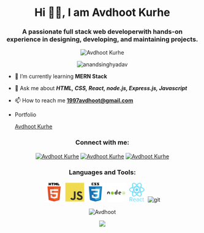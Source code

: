 <h1 align="center">Hi 🙋‍♂️, I am Avdhoot Kurhe</h1>
<h3 align="center">A passionate full stack web developerwith hands-on experience in designing, developing, and maintaining projects.</h3>

<p align="Center"><img src="https://www.aalpha.net/wp-content/uploads/2020/12/full-stack-development.gif" alt="Avdhoot Kurhe"/></p>
<p align="center"> <img src="https://komarev.com/ghpvc/?username=Avdhoot-Kurhe&label=Profile%20views&color=0e75b6&style=flat" alt="anandsinghyadav" /> </p>

- 🌱 I’m currently learning **MERN Stack**

- 💬 Ask me about ***HTML, CSS, React, node.js, Express.js, Javascript***
- 📫 How to reach me **1997avdhoot@gmail.com**
-  Portfolio  <a href="http://Avdhoot-Kurhe.github.io"><p>Avdhoot Kurhe</p></a>


<h3 align="center">Connect with me:</h3>
<p align="center">
<a href="https://www.linkedin.com/in/avdhoot-kurhe-2669571a0/" target="blank"><img align="center" src="https://raw.githubusercontent.com/rahuldkjain/github-profile-readme-generator/master/src/images/icons/Social/linked-in-alt.svg" alt="Avdhoot Kurhe" height="30" width="40" /></a>
  <a href="https://mobile.twitter.com/ErKurhe" target="blank"><img align="center" src="https://cdn1.myassignmenthelp.com/lazyload-assets/blog/db167cea3aff95477fc557debc3488d4.svg" alt="Avdhoot Kurhe" height="30" width="40" /></a>
  <a href="https://instagram.com/avdhoot.kurhe?igshid=YmMyMTA2M2Y=" target="blank"><img align="center" src="https://www.aesthetx.com/wp-content/uploads/2021/01/1200px-Instagram_logo_2016.svg-1-min.png" alt="Avdhoot Kurhe" height="30" width="40" /></a>
</p>

<h3 align="center">Languages and Tools:</h3>
<p align="center">
  <img src="https://raw.githubusercontent.com/devicons/devicon/master/icons/html5/html5-original-wordmark.svg" alt="html5" width="50" height="50"/>
  <img src="https://raw.githubusercontent.com/devicons/devicon/master/icons/javascript/javascript-original.svg" alt="javascript" width="50" height="50"/>
  <img src="https://raw.githubusercontent.com/devicons/devicon/master/icons/css3/css3-original-wordmark.svg" alt="css3" width="50" height="50"/>
 
  <img src="https://raw.githubusercontent.com/devicons/devicon/master/icons/nodejs/nodejs-original-wordmark.svg" alt="nodejs" width="50" height="50"/>
  <img src="https://raw.githubusercontent.com/devicons/devicon/master/icons/react/react-original-wordmark.svg" alt="react" width="50" height="50"/> 
  <img src="https://www.vectorlogo.zone/logos/git-scm/git-scm-icon.svg" alt="git" width="50" height="50"/> 
</p>

<p align="center"><img align="center" src="https://github-readme-stats.vercel.app/api/top-langs?username=Avdhoot-Kurhe&layout=compact" alt="Avdhoot" /></p>

<p align="center">
  <img height="180em" src="https://github-readme-stats-eight-theta.vercel.app/api?username=Avdhoot-Kurhe&show_icons=true&theme=radial&include_all_commits=true&count_private=true"/></p>
  

